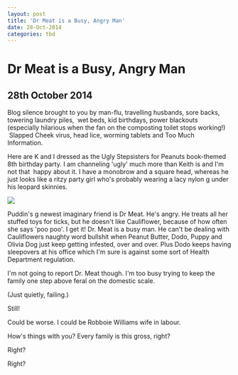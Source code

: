 ```yaml
---
layout: post
title: 'Dr Meat is a Busy, Angry Man'
date: 28-Oct-2014
categories: tbd
---
```


# Dr Meat is a Busy, Angry Man

## 28th October 2014

Blog silence brought to you by man-flu,   travelling husbands,   sore backs,   towering laundry piles,  wet beds, kid birthdays, power blackouts (especially hilarious when the fan on the composting toilet stops working!)  Slapped Cheek virus, head lice, worming tablets and Too Much Information.

Here are K and I dressed as the Ugly Stepsisters for Peanuts book-themed 8th birthday party. I am channeling 'ugly' much more than Keith is and I'm not that  happy about it. I have a monobrow and a square head, whereas he just looks like a ritzy party girl who's probably wearing a lacy nylon g under his leopard skinnies.

<img class="photo-horiz" src="https://scontent-b.xx.fbcdn.net/hphotos-xpa1/v/t1.0-9/10353554_10152891184016869_7423485305997115724_n.jpg?oh=b1a7d60e4b5624e68639048464f0bfb7&amp;oe=54B30692" />

Puddin's g newest imaginary friend is Dr Meat. He's angry. He treats all her stuffed toys for ticks, but he doesn't like Cauliflower, because of how often she says 'poo poo'. I get it! Dr. Meat is a busy man. He can't be dealing with Cauliflowers naughty word bullshit when Peanut Butter, Dodo, Puppy and Olivia Dog just keep getting infested, over and over. Plus Dodo keeps having sleepovers at his office which I'm sure is against some sort of Health Department regulation.

I'm not going to report Dr. Meat though. I'm too busy trying to keep the family one step above feral on the domestic scale.

(Just quietly, failing.)

Still!

Could be worse. I could be Robboie Williams wife in labour.

 

How's things with you? Every family is this gross, right?

Right?

Right?
